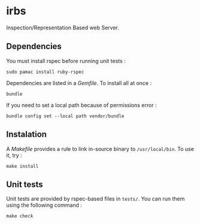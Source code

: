# irbs

Inspection/Representation Based web Server.

## Dependencies

You must install rspec before running unit tests :

	sudo pamac install ruby-rspec 

Dependencies are listed in a *Gemfile*. To install all at once :

	bundle

If you need to set a local path because of permissions error :

	bundle config set --local path vendor/bundle

## Instalation

A *Makefile* provides a rule to link in-source binary to `/usr/local/bin`. To
use it, try :

	make install

## Unit tests

Unit tests are provided by rspec-based files in `tests/`. You can run them
using the following command :

	make check

